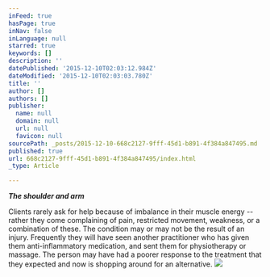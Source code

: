 ```yaml
---
inFeed: true
hasPage: true
inNav: false
inLanguage: null
starred: true
keywords: []
description: ''
datePublished: '2015-12-10T02:03:12.984Z'
dateModified: '2015-12-10T02:03:03.780Z'
title: ''
author: []
authors: []
publisher:
  name: null
  domain: null
  url: null
  favicon: null
sourcePath: _posts/2015-12-10-668c2127-9fff-45d1-b891-4f384a847495.md
published: true
url: 668c2127-9fff-45d1-b891-4f384a847495/index.html
_type: Article

---
```

**_The shoulder and
arm_**

Clients rarely ask for help because of imbalance in their
muscle energy -- rather they come complaining of pain, restricted movement,
weakness, or a combination of these. The condition may or may not be the result
of an injury. Frequently they will have seen another practitioner who has given
them anti-inflammatory medication, and sent them for physiotherapy or massage.
The person may have had a poorer response to the treatment that they expected
and now is shopping around for an alternative.
![](https://the-grid-user-content.s3-us-west-2.amazonaws.com/69783c38-485f-4f67-8fd0-0d96546aec3e.jpg)